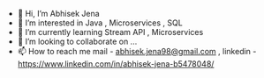 - 👋 Hi, I’m Abhisek Jena
- 👀 I’m interested in Java , Microservices , SQL
- 🌱 I’m currently learning Stream API , Microservices
- 💞️ I’m looking to collaborate on ...
- 📫 How to reach me  mail - abhisek.jena98@gmail.com , linkedin - https://www.linkedin.com/in/abhisek-jena-b5478048/

<!---
abhisekjena98/abhisekjena98 is a ✨ special ✨ repository because its `README.md` (this file) appears on your GitHub profile.
You can click the Preview link to take a look at your changes.
--->
